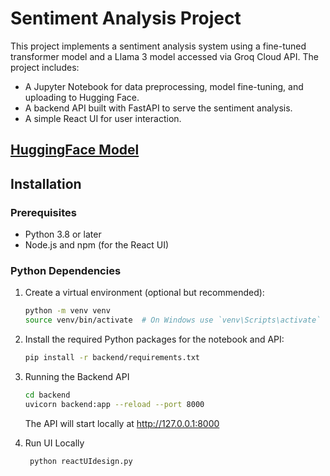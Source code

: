 # Sentiment Analysis Project

This project implements a sentiment analysis system using a fine-tuned transformer model and a Llama 3 model accessed via Groq Cloud API. The project includes:
- A Jupyter Notebook for data preprocessing, model fine-tuning, and uploading to Hugging Face.
- A backend API built with FastAPI to serve the sentiment analysis.
- A simple React UI for user interaction.

## [HuggingFace Model](https://huggingface.co/Aygun/finetuned-distilbert-imdb)

## Installation

### Prerequisites
- Python 3.8 or later
- Node.js and npm (for the React UI)

### Python Dependencies
1. Create a virtual environment (optional but recommended):

   ```bash
   python -m venv venv
   source venv/bin/activate  # On Windows use `venv\Scripts\activate`
   ```
   
2. Install the required Python packages for the notebook and API:

    ```bash
    pip install -r backend/requirements.txt
   ```
    
3. Running the Backend API

    ```bash
    cd backend
    uvicorn backend:app --reload --port 8000
   ```
   The API will start locally at http://127.0.0.1:8000

4. Run UI Locally

     ```bash
      python reactUIdesign.py
      ```
